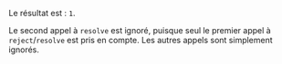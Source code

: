 Le résultat est : `1`.

Le second appel à `resolve` est ignoré, puisque seul le premier appel à `reject`/`resolve` est pris en compte. Les autres appels sont simplement ignorés.

